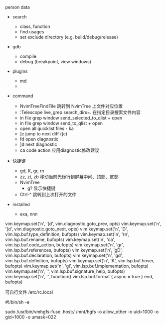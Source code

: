 person data


* search
    + class, function
    + find usages
    + set exclude directory (e.g. build/debug/release)
    
* gdb
    + compile
    + debug (breakpoint, view windows)


* plugins
    + md
    + 

* command
    + NvimTreeFindFile 跳转到 NvimTree 上文件对应位置
    + :Telescope live_grep search_dirs=. 在指定目录搜索文件内容
    + in file grep window <M-q> send_selected_to_qlist + open
    + in file grep window <C-q> send_to_qlist + open
    + open all quicklist files - <leader>ka
    + ]c jump to next diff ([c)
    + <leader>fd open diagnostic
    + ]d next diagnostic
    + <leader>ca code action 应用diagnostic修改建议


* 快捷键
    + gd, K, gr, <space>rn
    + zz, zt, zb 移动当前光标行到屏幕中间、顶部、底部
    + NvimTree
      - g? 显示快捷键
    + Ctrl-^ 跳转到上次打开的文件

* installed
    + exa, nnn


vim.keymap.set('n', '[d', vim.diagnostic.goto_prev, opts)
vim.keymap.set('n', ']d', vim.diagnostic.goto_next, opts)
  vim.keymap.set('n', '<space>D', vim.lsp.buf.type_definition, bufopts)
  vim.keymap.set('n', '<space>rn', vim.lsp.buf.rename, bufopts)
  vim.keymap.set('n', '<space>ca', vim.lsp.buf.code_action, bufopts)
  vim.keymap.set('n', 'gr', vim.lsp.buf.references, bufopts)
  vim.keymap.set('n', 'gD', vim.lsp.buf.declaration, bufopts)
  vim.keymap.set('n', 'gd', vim.lsp.buf.definition, bufopts)
  vim.keymap.set('n', 'K', vim.lsp.buf.hover, bufopts)
  vim.keymap.set('n', 'gi', vim.lsp.buf.implementation, bufopts)
  vim.keymap.set('n', '<C-k>', vim.lsp.buf.signature_help, bufopts)
  vim.keymap.set('n', '<C-A-L>', function() vim.lsp.buf.format { async = true } end, bufopts)


可自行文件
/etc/rc.local

#!/bin/sh -e

sudo /usr/bin/vmhgfs-fuse .host:/ /mnt/hgfs -o allow_other -o uid=1000 -o gid=1000 -o umask=022



